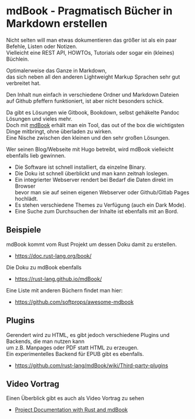 # mdBook - Pragmatisch Bücher in Markdown erstellen

Nicht selten will man etwas dokumentieren das größer ist als ein paar Befehle, Listen oder Notizen.  
Vielleicht eine REST API, HOWTOs, Tutorials oder sogar ein (kleines) Büchlein.

Optimalerweise das Ganze in Markdown,  
das sich neben all den anderen Lightweight Markup Sprachen sehr gut verbreitet hat.

Den Inhalt nun einfach in verschiedene Ordner und Markdown Dateien  
auf Github pfeffern funktioniert, ist aber nicht besonders schick.

Da gibt es Lösungen wie Gitbook, Bookdown, selbst gehäkelte Pandoc Lösungen und vieles mehr.  
Doch mit [mdBook](https://github.com/rust-lang/mdBook) erhält man ein Tool, das out of the box die wichtigsten Dinge mitbringt, ohne überladen zu wirken.  
Eine Nische zwischen den kleinen und den sehr großen Lösungen.

Wer seinen Blog/Webseite mit Hugo betreibt, wird mdBook vielleicht ebenfalls lieb gewinnen.

- Die Software ist schnell installiert, da einzelne Binary.
- Die Doku ist schnell überblickt und man kann zeitnah loslegen.
- Ein integrierter Webserver rendert bei Bedarf die Daten direkt im Browser  
  bevor man sie auf seinen eigenen Webserver oder Github/Gitlab Pages hochlädt.
- Es stehen verschiedene Themes zu Verfügung (auch ein Dark Mode).
- Eine Suche zum Durchsuchen der Inhalte ist ebenfalls mit an Bord.

## Beispiele

mdBook kommt vom Rust Projekt um dessen Doku damit zu erstellen.

- <https://doc.rust-lang.org/book/>

Die Doku zu mdBook ebenfalls

- <https://rust-lang.github.io/mdBook/>

Eine Liste mit anderen Büchern findet man hier:

- <https://github.com/softprops/awesome-mdbook>

## Plugins

Gerendert wird zu HTML, es gibt jedoch verschiedene Plugins und Backends, die man nutzen kann  
um z.B. Manpages oder PDF statt HTML zu erzeugen.  
Ein experimentelles Backend für EPUB gibt es ebenfalls.

- <https://github.com/rust-lang/mdBook/wiki/Third-party-plugins>

## Video Vortrag

Einen Überblick gibt es auch als Video Vortrag zu sehen

- [Project Documentation with Rust and mdBook](https://skillsmatter.com/skillscasts/15024-project-documentation-with-rust-and-mdbook>)
